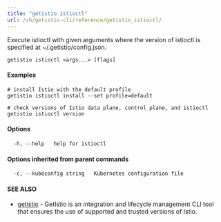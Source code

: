 ```yaml
---
title: "getistio istioctl"
url: /zh/getistio-cli/reference/getistio_istioctl/
---
```


Execute istioctl with given arguments where the version of istioctl is specified at ~/.getistio/config.json.

```
getistio istioctl <args...> [flags]
```

#### Examples

```
# install Istio with the default profile
getistio istioctl install --set profile=default

# check versions of Istio data plane, control plane, and istioctl
getistio istioctl version
```

#### Options

```
  -h, --help   help for istioctl
```

#### Options inherited from parent commands

```
  -c, --kubeconfig string   Kubernetes configuration file
```

#### SEE ALSO

* [getistio](/getistio-cli/reference/getistio/)	 - GetIstio is an integration and lifecycle management CLI tool that ensures the use of supported and trusted versions of Istio.

